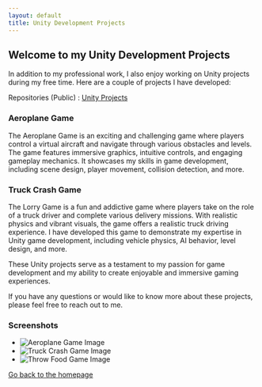 ```yaml
---
layout: default
title: Unity Development Projects
---
```


## Welcome to my Unity Development Projects

In addition to my professional work, I also enjoy working on Unity projects during my free time. Here are a couple of projects I have developed:

Repositories (Public) : [Unity Projects](https://github.com/fazrul96/UnityProjects)

### Aeroplane Game

The Aeroplane Game is an exciting and challenging game where players control a virtual aircraft and navigate through various obstacles and levels. The game features immersive graphics, intuitive controls, and engaging gameplay mechanics. It showcases my skills in game development, including scene design, player movement, collision detection, and more.

### Truck Crash Game

The Lorry Game is a fun and addictive game where players take on the role of a truck driver and complete various delivery missions. With realistic physics and vibrant visuals, the game offers a realistic truck driving experience. I have developed this game to demonstrate my expertise in Unity game development, including vehicle physics, AI behavior, level design, and more.

These Unity projects serve as a testament to my passion for game development and my ability to create enjoyable and immersive gaming experiences.

If you have any questions or would like to know more about these projects, please feel free to reach out to me.

### Screenshots

- ![Aeroplane Game Image](/fazrul.github.io/assets/img/aeroplane-game.png)
- ![Truck Crash Game Image](/fazrul.github.io/assets/img/truck-crash-game.png)
- ![Throw Food Game Image](/fazrul.github.io/assets/img/throw-food-game.png)

[Go back to the homepage](https://fazrul96.github.io/fazrul.github.io/)